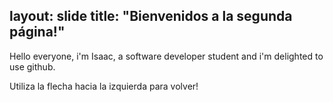 layout: slide
title: "Bienvenidos a la segunda página!"
---
Hello everyone, i'm Isaac, a software developer student and i'm delighted to use github.

Utiliza la flecha hacia la izquierda para volver!
